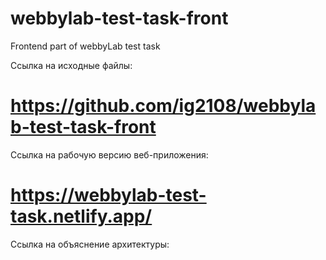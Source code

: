 # webbylab-test-task-front

Frontend part of webbyLab test task

Ссылка на исходные файлы:

# https://github.com/ig2108/webbylab-test-task-front

Ссылка на рабочую версию веб-приложения:

# https://webbylab-test-task.netlify.app/

Ссылка на объяснение архитектуры:

